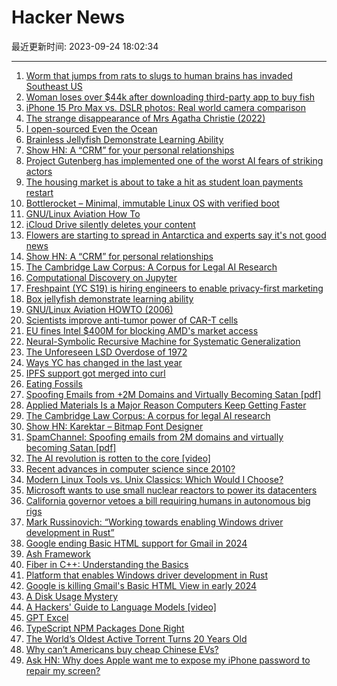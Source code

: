 # Hacker News

最近更新时间: 2023-09-24 18:02:34

--- 
1. [Worm that jumps from rats to slugs to human brains has invaded Southeast US](https://arstechnica.com/health/2023/09/worm-that-jumps-from-rats-to-slugs-to-human-brains-has-invaded-southeast-us/) 
2. [Woman loses over $44k after downloading third-party app to buy fish](https://www.straitstimes.com/singapore/woman-loses-over-44k-after-downloading-third-party-app-to-buy-fish) 
3. [iPhone 15 Pro Max vs. DSLR photos: Real world camera comparison](https://9to5mac.com/2023/09/23/iphone-15-pro-max-vs-dslr-photo-comparison/) 
4. [The strange disappearance of Mrs Agatha Christie (2022)](https://blog.nationalarchives.gov.uk/20speople-investigating-the-strange-disappearance-of-mrs-agatha-christie/) 
5. [I open-sourced Even the Ocean](https://melodicambient.substack.com/p/i-open-sourced-even-the-ocean-2016) 
6. [Brainless Jellyfish Demonstrate Learning Ability](https://www.nytimes.com/2023/09/22/science/jellyfish-learning-neurons.html) 
7. [Show HN: A “CRM” for your personal relationships](https://www.elim.app/eng/home) 
8. [Project Gutenberg has implemented one of the worst AI fears of striking actors](https://qz.com/project-gutenberg-ai-to-ebooks-audiobooks-1850856297) 
9. [The housing market is about to take a hit as student loan payments restart](https://markets.businessinsider.com/news/commodities/housing-market-student-loan-payments-restart-affordability-crisis-mortgage-rates-2023-8) 
10. [Bottlerocket – Minimal, immutable Linux OS with verified boot](https://bottlerocket.dev) 
11. [GNU/Linux Aviation How To](https://tldp.org/HOWTO/Aviation-HOWTO/index.html) 
12. [iCloud Drive silently deletes your content](https://www.dominikmayer.com/2023/09/icloud-drive-silently-deletes-your-content/) 
13. [Flowers are starting to spread in Antarctica and experts say it's not good news](https://www.unilad.com/news/world-news/antarctica-flowers-spread-climate-change-828134-20230922) 
14. [Show HN: A “CRM” for personal relationships](https://www.elim.app/eng/home) 
15. [The Cambridge Law Corpus: A Corpus for Legal AI Research](https://arxiv.org/abs/2309.12269) 
16. [Computational Discovery on Jupyter](https://computational-discovery-on-jupyter.github.io/Computational-Discovery-on-Jupyter/) 
17. [Freshpaint (YC S19) is hiring engineers to enable privacy-first marketing](https://jobs.ashbyhq.com/freshpaint/bfe56523-bff4-4ca3-936b-0ba15fb4e572?utm_source=hn) 
18. [Box jellyfish demonstrate learning ability](https://www.nytimes.com/2023/09/22/science/jellyfish-learning-neurons.html) 
19. [GNU/Linux Aviation HOWTO (2006)](https://tldp.org/HOWTO/Aviation-HOWTO/index.html) 
20. [Scientists improve anti-tumor power of CAR-T cells](https://www.insideprecisionmedicine.com/topics/oncology/scientists-improve-anti-tumor-power-of-car-t-cells/) 
21. [EU fines Intel $400M for blocking AMD's market access](https://www.neowin.net/news/eu-fines-intel-400-million-for-blocking-amds-market-access-through-payments-to-pc-makers/) 
22. [Neural-Symbolic Recursive Machine for Systematic Generalization](https://arxiv.org/abs/2210.01603) 
23. [The Unforeseen LSD Overdose of 1972](https://notsoprofound.com/the-unforeseen-lsd-overdose-of-1972/) 
24. [Ways YC has changed in the last year](https://twitter.com/snowmaker/status/1705643839443403263) 
25. [IPFS support got merged into curl](https://twitter.com/bmann/status/1705572964068930010) 
26. [Eating Fossils](https://www.palass.org/publications/newsletter/eating-fossils) 
27. [Spoofing Emails from +2M Domains and Virtually Becoming Satan [pdf]](https://media.defcon.org/DEF%20CON%2031/DEF%20CON%2031%20presentations/byt3bl33d3r%20-%20SpamChannel%20Spoofing%20Emails%20From%202%20Million%20Domains%20and%20Virtually%20Becoming%20Satan.pdf) 
28. [Applied Materials Is a Major Reason Computers Keep Getting Faster](https://www.wsj.com/tech/personal-tech/applied-materials-chips-61bbed0e) 
29. [The Cambridge Law Corpus: A corpus for legal AI research](https://arxiv.org/abs/2309.12269) 
30. [Show HN: Karektar – Bitmap Font Designer](https://karektar.newtrino.ink/) 
31. [SpamChannel: Spoofing emails from 2M domains and virtually becoming Satan [pdf]](https://media.defcon.org/DEF%20CON%2031/DEF%20CON%2031%20presentations/byt3bl33d3r%20-%20SpamChannel%20Spoofing%20Emails%20From%202%20Million%20Domains%20and%20Virtually%20Becoming%20Satan.pdf) 
32. [The AI revolution is rotten to the core [video]](https://www.youtube.com/watch?v=-MUEXGaxFDA) 
33. [Recent advances in computer science since 2010?](https://cstheory.stackexchange.com/questions/53343/recent-advances-in-computer-science-since-2010) 
34. [Modern Linux Tools vs. Unix Classics: Which Would I Choose?](https://meetryanflowers.com/modern-linux-tools-vs-unix-classics-which-would-i-choose/) 
35. [Microsoft wants to use small nuclear reactors to power its datacenters](https://jobs.careers.microsoft.com/global/en/job/1627555/Principal-Program-Manager-Nuclear-Technology) 
36. [California governor vetoes a bill requiring humans in autonomous big rigs](https://www.theverge.com/2023/9/23/23886997/california-governor-veto-self-driving-trucks-safety-driver-bill-assembly-bill-316-autonomous-vehicle) 
37. [Mark Russinovich: “Working towards enabling Windows driver development in Rust”](https://github.com/microsoft/windows-drivers-rs) 
38. [Google ending Basic HTML support for Gmail in 2024](http://tenfourfox.blogspot.com/2023/09/google-ending-basic-html-support-for.html) 
39. [Ash Framework](https://ash-hq.org/) 
40. [Fiber in C++: Understanding the Basics](https://agraphicsguynotes.com/posts/fiber_in_cpp_understanding_the_basics/) 
41. [Platform that enables Windows driver development in Rust](https://github.com/microsoft/windows-drivers-rs) 
42. [Google is killing Gmail's Basic HTML View in early 2024](https://support.google.com/mail/answer/15049?hl=en) 
43. [A Disk Usage Mystery](https://www.marginalia.nu/log/89-disk-usage-mystery/) 
44. [A Hackers' Guide to Language Models [video]](https://www.youtube.com/watch?v=jkrNMKz9pWU) 
45. [GPT Excel](https://gptexcel.uk/) 
46. [TypeScript NPM Packages Done Right](https://blog.liblab.com/typescript-npm-packages-done-right/) 
47. [The World’s Oldest Active Torrent Turns 20 Years Old](https://torrentfreak.com/the-worlds-oldest-active-torrent-turns-20-years-old-230924/) 
48. [Why can’t Americans buy cheap Chinese EVs?](https://www.ajot.com/news/why-canat-americans-buy-cheap-chinese-evs/) 
49. [Ask HN: Why does Apple want me to expose my iPhone password to repair my screen?](https://news.ycombinator.com/item?id=37631186) 
